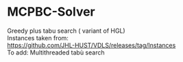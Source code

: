 # MCPBC-Solver
Greedy plus tabu search ( variant of HGL)</br>
Instances taken from:</br>
https://github.com/JHL-HUST/VDLS/releases/tag/Instances</br>
To add: Multithreaded tabù search

